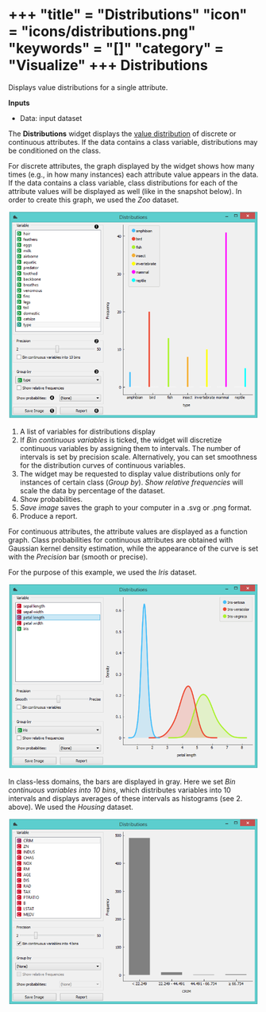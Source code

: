 +++
"title" = "Distributions"
"icon" = "icons/distributions.png"
"keywords" = "[]"
"category" = "Visualize"
+++
Distributions
=============

Displays value distributions for a single attribute.

**Inputs**

- Data: input dataset

The **Distributions** widget displays the [value distribution](https://en.wikipedia.org/wiki/Frequency_distribution) of discrete or continuous attributes. If the data contains a class variable, distributions may be conditioned on the class.

For discrete attributes, the graph displayed by the widget shows how many times (e.g., in how many instances) each attribute value appears in the data. If the data contains a class variable, class distributions for each of the attribute values will be displayed as well (like in the snapshot below). In order to create this graph, we used the *Zoo* dataset.

![](/images/visualize/Distributions-Disc-stamped.png)

1. A list of variables for distributions display
2. If *Bin continuous variables* is ticked, the widget will discretize continuous variables by assigning them to intervals. The number of intervals is set by precision scale. Alternatively, you can set smoothness for the distribution curves of continuous variables.
3. The widget may be requested to display value distributions only for instances of certain class (*Group by*). *Show relative frequencies* will scale the data by percentage of the dataset.
4. Show probabilities.
5. *Save image* saves the graph to your computer in a .svg or .png format.
6. Produce a report.

For continuous attributes, the attribute values are displayed as a function graph. Class probabilities for continuous attributes are obtained with Gaussian kernel density estimation, while the appearance of the curve is set with the *Precision* bar (smooth or precise).

For the purpose of this example, we used the *Iris* dataset.

![](/images/visualize/Distributions-Cont.png)

In class-less domains, the bars are displayed in gray. Here we set *Bin continuous variables into 10 bins*, which distributes variables into 10 intervals and displays averages of these intervals as histograms (see 2. above). We used the *Housing* dataset.

![](/images/visualize/Distributions-NoClass.png)
